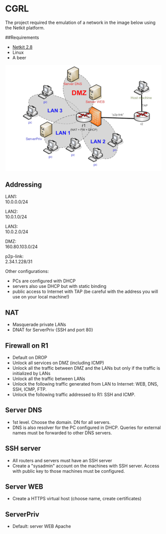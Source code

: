 # CGRL
The project required the emulation of a network in the image below using the Netkit platform.

##Requirements

* [Netkit 2.8](http://wiki.netkit.org/index.php/Download_Official)
* Linux
* A beer

![Image of Network](https://raw.githubusercontent.com/v2-dev/cgrl/master/network.png)


## Addressing 

LAN1:	
  10.0.0.0/24	

LAN2:	
  10.0.1.0/24	
  
LAN3:	
  10.0.2.0/24	
  
DMZ:	
  160.80.103.0/24	
  
p2p-­link:	
  2.34.1.228/31	

Other configurations:

* PCs are configured with DHCP
* servers also use DHCP but with static binding 
* public access to Internet with TAP (be careful with the address you will use on your local machine!)


## NAT 

* Masquerade private LANs
* DNAT for ServerPriv {SSH and port 80}

## Firewall on R1

* Default on DROP
* Unlock all services on DMZ (including ICMP)
* Unlock all the traffic between DMZ and the LANs but only if the traffic is initialized by LANs
* Unlock all the traffic between LANs
* Unlock the following traffic generated from LAN to Internet: WEB, DNS, SSH, ICMP, FTP.
* Unlock the following traffic addressed to R1: SSH and ICMP.

## Server DNS

* 1st level. Choose the domain. DN for all servers.
* DNS is also resolver for the PC configured in DHCP. Queries for external names must be forwarded to other DNS servers.


## SSH server 

* All routers and servers must have an SSH server
* Create a "sysadmin" account on the machines with SSH server. Access with public key to those machines must be configured.


## Server WEB

* Create a HTTPS virtual host (choose name, create certificates)


## ServerPriv

* Default: server WEB Apache 